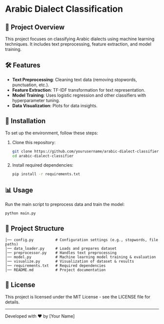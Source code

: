 # Arabic Dialect Classification

## 📌 Project Overview
This project focuses on classifying Arabic dialects using machine learning techniques. It includes text preprocessing, feature extraction, and model training.

## 🛠️ Features
- **Text Preprocessing**: Cleaning text data (removing stopwords, punctuation, etc.).
- **Feature Extraction**: TF-IDF transformation for text representation.
- **Model Training**: Uses logistic regression and other classifiers with hyperparameter tuning.
- **Data Visualization**: Plots for data insights.

## 🚀 Installation
To set up the environment, follow these steps:

1. Clone this repository:
   ```bash
   git clone https://github.com/yourusername/arabic-dialect-classifier.git
   cd arabic-dialect-classifier
   ```

2. Install required dependencies:
   ```bash
   pip install -r requirements.txt
   ```

## 📊 Usage
Run the main script to preprocess data and train the model:
```bash
python main.py
```

## 📂 Project Structure
```
│── config.py          # Configuration settings (e.g., stopwords, file paths)
│── data_loader.py     # Loads and prepares dataset
│── preprocessor.py    # Handles text preprocessing
│── model.py           # Machine learning model training & evaluation
│── visualize.py       # Visualization of dataset & results
│── requirements.txt   # Required dependencies
│── README.md          # Project documentation
```

## 📜 License
This project is licensed under the MIT License - see the LICENSE file for details.

---

Developed with ❤️ by [Your Name]
